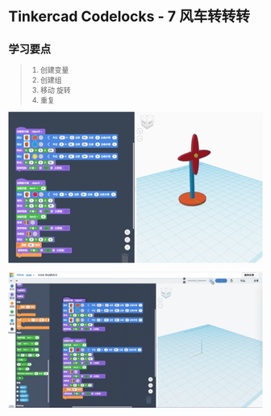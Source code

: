 # Tinkercad Codelocks - 7 风车转转转

## 学习要点
 
> 1. 创建变量  
> 2. 创建组  
> 3. 移动 旋转  
> 4. 重复  

![](images/A06B-1.png)

![](images/A06B-gif.gif)
